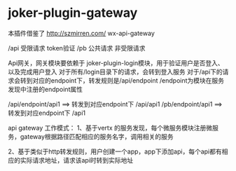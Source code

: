 # joker-plugin-gateway


本插件借鉴了 http://szmirren.com/ wx-api-gateway

/api 受限请求 token验证
/pb 公共请求 非受限请求

Api网关，网关模块要依赖于 joker-plugin-login模块，用于验证用户是否登入、以及完成用户登入
对于所有/login目录下的请求，会转到登入服务
对于/api下的请求会转到对应的endpoint下，转发规则是/api/endpoint
/endpoint为模块在服务发现中注册的endpoint属性

/api/endpoint/api1 ==> 转发到对应endpoint下 /api/api1
/pb/endpoint/api1  ==> 转发到对应endpoint下 /api1



api gateway 工作模式：
1、基于vertx 的服务发现，每个微服务模块注册微服务，gateway根据路径匹配相应的服务名字，调用相关的服务

2、基于类似于http转发规则，用户创建一个app，app下添加api，每个api都有相应的实际请求地址，请求该api时转到实际地址
